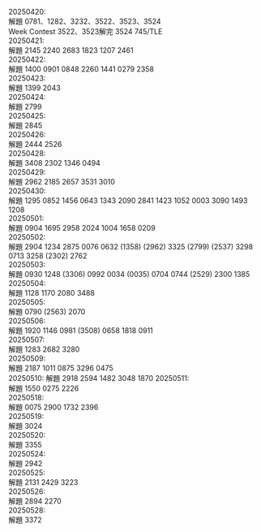 20250420:  
解題 0781、1282、3232、3522、3523、3524  
Week Contest 3522、3523解完 3524 745/TLE  
20250421:  
解題 2145  2240 2683 1823 1207 2461   
20250422:  
解題 1400 0901 0848 2260 1441 0279 2358  
20250423:  
解題 1399 2043  
20250424:  
解題 2799  
20250425:  
解題 2845  
20250426:  
解題 2444 2526  
20250428:  
解題 3408 2302 1346 0494  
20250429:  
解題 2962 2185 2657 3531 3010  
20250430:  
解題 1295 0852 1456 0643 1343 2090 2841 1423 1052 0003 3090 1493 1208   
20250501:  
解題 0904 1695 2958 2024 1004 1658 0209  
20250502:  
解題 2904 1234 2875 0076 0632 (1358) (2962) 3325 (2799) (2537) 3298 0713 3258 (2302) 2762  
20250503:  
解題 0930 1248 (3306) 0992 0034 (0035) 0704 0744 (2529) 2300 1385  
20250504:  
解題 1128 1170 2080 3488  
20250505:  
解題 0790 (2563) 2070  
20250506:  
解題 1920 1146 0981 (3508) 0658 1818 0911  
20250507:  
解題 1283 2682 3280  
20250509:  
解題 2187 1011 0875 3296 0475  
20250510:
解題 2918 2594 1482 3048 1870
20250511:  
解題 1550 0275 2226   
20250518:  
解題 0075 2900 1732 2396  
20250519:  
解題 3024  
20250520:  
解題 3355  
20250524:  
解題 2942  
20250525:  
解題 2131 2429 3223  
20250526:  
解題 2894 2270  
20250528:  
解題 3372  